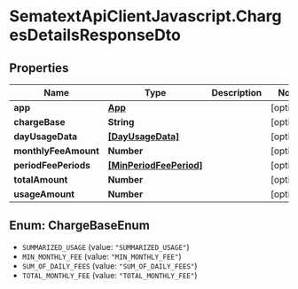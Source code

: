 # SematextApiClientJavascript.ChargesDetailsResponseDto

## Properties

| Name                 | Type                                              | Description | Notes      |
| -------------------- | ------------------------------------------------- | ----------- | ---------- |
| **app**              | [**App**](App.md)                                 |             | [optional] |
| **chargeBase**       | **String**                                        |             | [optional] |
| **dayUsageData**     | [**[DayUsageData]**](DayUsageData.md)             |             | [optional] |
| **monthlyFeeAmount** | **Number**                                        |             | [optional] |
| **periodFeePeriods** | [**[MinPeriodFeePeriod]**](MinPeriodFeePeriod.md) |             | [optional] |
| **totalAmount**      | **Number**                                        |             | [optional] |
| **usageAmount**      | **Number**                                        |             | [optional] |

<a name="ChargeBaseEnum"></a>

## Enum: ChargeBaseEnum

- `SUMMARIZED_USAGE` (value: `"SUMMARIZED_USAGE"`)
- `MIN_MONTHLY_FEE` (value: `"MIN_MONTHLY_FEE"`)
- `SUM_OF_DAILY_FEES` (value: `"SUM_OF_DAILY_FEES"`)
- `TOTAL_MONTHLY_FEE` (value: `"TOTAL_MONTHLY_FEE"`)

